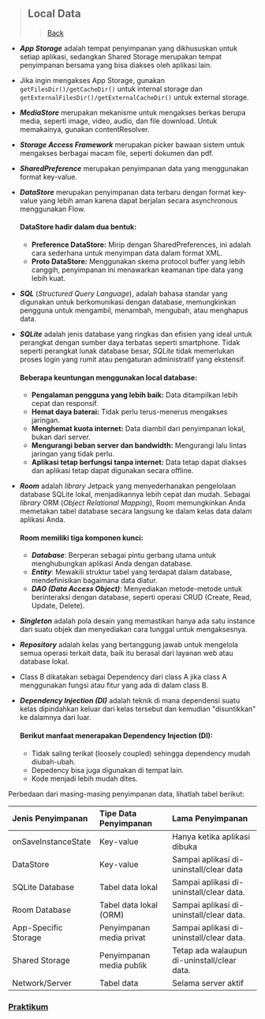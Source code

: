 > ## Local Data
>> [Back](https://github.com/StudyClubUnida/AMOLED/blob/main/Android/Modul%20Android.md)

- _**App Storage**_ adalah tempat penyimpanan yang dikhususkan untuk setiap aplikasi, sedangkan Shared Storage merupakan tempat penyimpanan bersama yang bisa diakses oleh aplikasi lain.
- Jika ingin mengakses App Storage, gunakan `getFilesDir()/getCacheDir()` untuk internal storage dan `getExternalFilesDir()/getExternalCacheDir()` untuk external storage.
- **_MediaStore_** merupakan mekanisme untuk mengakses berkas berupa media, seperti image, video, audio, dan file download. Untuk memakainya, gunakan contentResolver.
- **_Storage Access Framework_** merupakan picker bawaan sistem untuk mengakses berbagai macam file, seperti dokumen dan pdf.
- **_SharedPreference_** merupakan penyimpanan data yang menggunakan format key-value.
- **_DataStore_** merupakan penyimpanan data terbaru dengan format key-value yang lebih aman karena dapat berjalan secara asynchronous menggunakan Flow.
  #### DataStore hadir dalam dua bentuk:
  - **Preference DataStore:** Mirip dengan SharedPreferences, ini adalah cara sederhana untuk menyimpan data dalam format XML.
  - **Proto DataStore:** Menggunakan skema protocol buffer yang lebih canggih, penyimpanan ini menawarkan keamanan tipe data yang lebih kuat.


- **_SQL_** (_Structured Query Language_), adalah bahasa standar yang digunakan untuk berkomunikasi dengan database, memungkinkan pengguna untuk mengambil, menambah, mengubah, atau menghapus data.
- **_SQLite_** adalah jenis database yang ringkas dan efisien yang ideal untuk perangkat dengan sumber daya terbatas seperti smartphone. Tidak seperti perangkat lunak database besar, _SQLite_ tidak memerlukan proses login yang rumit atau pengaturan administratif yang ekstensif.
    
    #### Beberapa keuntungan menggunakan local database:
  - **Pengalaman pengguna yang lebih baik:** Data ditampilkan lebih cepat dan responsif.
  - **Hemat daya baterai:** Tidak perlu terus-menerus mengakses jaringan.
  - **Menghemat kuota internet:** Data diambil dari penyimpanan lokal, bukan dari server.
  - **Mengurangi beban server dan bandwidth:** Mengurangi lalu lintas jaringan yang tidak perlu.
  - **Aplikasi tetap berfungsi tanpa internet:** Data tetap dapat diakses dan aplikasi tetap dapat digunakan secara offline.

- **_Room_** adalah _library_ Jetpack yang menyederhanakan pengelolaan database SQLite lokal, menjadikannya lebih cepat dan mudah. Sebagai _library_ ORM (_Object Relational Mapping_), Room memungkinkan Anda memetakan tabel database secara langsung ke dalam kelas data dalam aplikasi Anda.

  #### Room memiliki tiga komponen kunci:
  - **_Database_**: Berperan sebagai pintu gerbang utama untuk menghubungkan aplikasi Anda dengan database.
  - **_Entity_**: Mewakili struktur tabel yang terdapat dalam database, mendefinisikan bagaimana data diatur.
  - **_DAO (Data Access Object)_**: Menyediakan metode-metode untuk berinteraksi dengan database, seperti operasi CRUD (Create, Read, Update, Delete).


- **_Singleton_** adalah pola desain yang memastikan hanya ada satu instance dari suatu objek dan menyediakan cara tunggal untuk mengaksesnya.
- **_Repository_** adalah kelas yang bertanggung jawab untuk mengelola semua operasi terkait data, baik itu berasal dari layanan web atau database lokal.
- Class B dikatakan sebagai Dependency dari class A jika class A menggunakan fungsi atau fitur yang ada di dalam class B.
- **_Dependency Injection (DI)_** adalah teknik di mana dependensi suatu kelas dipindahkan keluar dari kelas tersebut dan kemudian "disuntikkan" ke dalamnya dari luar.
  
  #### Berikut manfaat menerapakan Dependency Injection (DI):
  - Tidak saling terikat (loosely coupled) sehingga dependency mudah diubah-ubah.
  - Depedency bisa juga digunakan di tempat lain.
  - Kode menjadi lebih mudah dites.

Perbedaan dari masing-masing penyimpanan data, lihatlah tabel berikut:

| Jenis Penyimpanan      | Tipe Data Penyimpanan | Lama Penyimpanan                               |
|:-----------------------| :-------------------- | :----------------------------------------------- |
| onSaveInstanceState    | Key-value             | Hanya ketika aplikasi dibuka                    |
| DataStore              | Key-value             | Sampai aplikasi di-uninstall/clear data          |
| SQLite Database        | Tabel data lokal       | Sampai aplikasi di-uninstall/clear data.         |
| Room Database          | Tabel data lokal (ORM) | Sampai aplikasi di-uninstall/clear data.         |
| App-Specific Storage   | Penyimpanan media privat | Sampai aplikasi di-uninstall/clear data.         |
| Shared Storage         | Penyimpanan media publik  | Tetap ada walaupun di-uninstall/clear data.      |
| Network/Server         | Tabel data            | Selama server aktif                              |


### [Praktikum](#praktikum)
